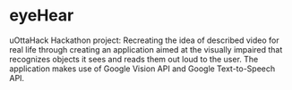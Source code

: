 # eyeHear
uOttaHack Hackathon project: Recreating the idea of described video for real life through creating an application aimed at the visually impaired that recognizes objects it sees and reads them out loud to the user. The application makes use of Google Vision API and Google Text-to-Speech API.
